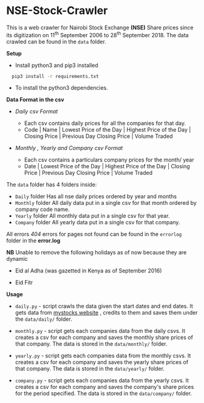 
# NSE-Stock-Crawler

This is a web crawler for Nairobi Stock Exchange **(NSE)** Share prices since its digitization on 11<sup>th</sup> September 2006 to 28<sup>th</sup> September 2018.
The data crawled can be found in the `data` folder.

**Setup**

- Install python3 and pip3 installed
 ```sh
   pip3 install -r requirements.txt
  ``` 
  - To install the python3 dependencies.


**Data Format in the csv**

* *Daily csv Format*
    * Each csv contains daily prices for all the companies for that day.
    * Code | Name | Lowest Price of the Day | Highest Price of the Day | Closing Price | Previous Day Closing Price | Volume Traded

* *Monthly , Yearly and Company csv Format*
    * Each csv contains a particulars company prices for the month/ year
   * Date | Lowest Price of the Day | Highest Price of the Day | Closing Price | Previous Day Closing Price | Volume Traded

The `data` folder has 4 folders inside:
* `Daily` folder
Has all nse daily prices ordered by year and months
* `Monthly` folder
All daily data put in a single csv for that month ordered by company code name.
* `Yearly` folder
All monthly data put in a single csv for that year.
* `Company` folder
All yearly data put in a single csv for that company.


All errors *404* errors for pages not found can be found in the `errorlog` folder in the **error.log**

**NB** Unable to remove the following holidays as of now because they are dynamic
 - Eid al Adha (was gazetted in Kenya as of September 2016)
 
 - Eid Fitr 
 
 
**Usage**

 - `daily.py` - script crawls the data given the start dates and end dates.
                It gets data from [mystocks website](https://live.mystocks.co.ke/) , credits to them and saves them under the
                `data/daily/` folder.
                
 - `monthly.py` - script gets each companies data from the daily csvs. It creates a csv for each company and saves the monthly
                  share prices of that company. The data is stored in the `data/monthly/` folder.
                  
 - `yearly.py` - script gets each companies data from the monthly csvs. It creates a csv for each company and saves the yearly
                  share prices of that company. The data is stored in the `data/yearly/` folder.
                  
 - `company.py` - script gets each companies data from the yearly csvs. It creates a csv for each company and saves the company's
                  share prices for the period specified. The data is stored in the `data/company/` folder.


    
